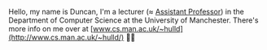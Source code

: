Hello, my name is Duncan, I'm a lecturer (≈ [Assistant Professor](https://en.wikipedia.org/wiki/Assistant_professor)) in the Department of Computer Science at the University of Manchester. There's more info on me over at [www.cs.man.ac.uk/~hulld](http://www.cs.man.ac.uk/~hulld/) 👨‍💻
